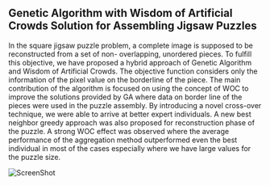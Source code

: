 
## Genetic Algorithm with Wisdom of Artificial Crowds Solution for Assembling Jigsaw Puzzles

In the square jigsaw puzzle problem, a complete image is supposed to be reconstructed from a set of non- overlapping, unordered pieces. To fulfill this objective, we have proposed a hybrid approach of Genetic Algorithm and Wisdom of Artificial Crowds. The objective function considers only the information of the pixel value on the borderline of the piece.
The main contribution of the algorithm is focused on using the concept of WOC to improve the solutions provided by GA where data on border line of the pieces were used in the puzzle assembly. By introducing a novel cross-over technique, we were able to arrive at better expert individuals. A new best neighbor greedy approach was also proposed for reconstruction phase of the puzzle. A strong WOC effect was observed where the average performance of the aggregation method outperformed even the best individual in most of the cases especially where we have large values for the puzzle size.

![ScreenShot](https://raw.github.com/faezetta/WOC-JigsawPuzzleSolver/master/Gui.png)



